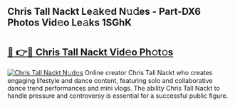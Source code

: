 ## Chris Tall Nackt Le𝚊k𝚎d N𝚞𝚍es - Part-DX6 Photos Vid𝚎o Le𝚊ks 1SGhK

# <h2><a href="http://fb0k61.evod.top/?m=Chris+Tall+Nackt">🔗 👉🔴 Chris Tall Nackt Vid𝚎o Ph𝚘t𝚘s</a></h2>

[![Chris Tall Nackt N𝚞d𝚎s](https://i.imgur.com/8V9OHl7.gif)](http://fb0k61.evod.top/?m=Chris+Tall+Nackt)
Online creator Chris Tall Nackt who creates engaging lifestyle and dance content, featuring solo and collaborative dance trend performances and mini vlogs. The ability Chris Tall Nackt to handle pressure and controversy is essential for a successful public figure. 
